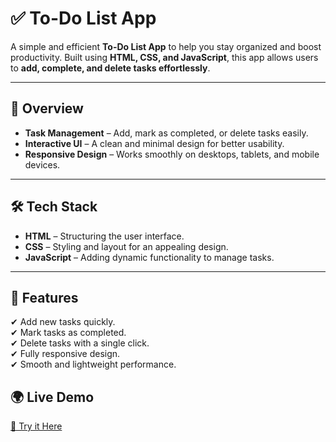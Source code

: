 # ✅ To-Do List App  

A simple and efficient **To-Do List App** to help you stay organized and boost productivity. Built using **HTML, CSS, and JavaScript**, this app allows users to **add, complete, and delete tasks effortlessly**.  

---

## 🚀 Overview  
- **Task Management** – Add, mark as completed, or delete tasks easily.  
- **Interactive UI** – A clean and minimal design for better usability.  
- **Responsive Design** – Works smoothly on desktops, tablets, and mobile devices.  

---

## 🛠 Tech Stack  
- **HTML** – Structuring the user interface.  
- **CSS** – Styling and layout for an appealing design.  
- **JavaScript** – Adding dynamic functionality to manage tasks.  

---

## 🎯 Features  
✔ Add new tasks quickly.  
✔ Mark tasks as completed.  
✔ Delete tasks with a single click.  
✔ Fully responsive design.  
✔ Smooth and lightweight performance.

## 🌍 Live Demo  
[🔗 Try it Here](https://void-walker01.github.io/TodoByRohit/)  
